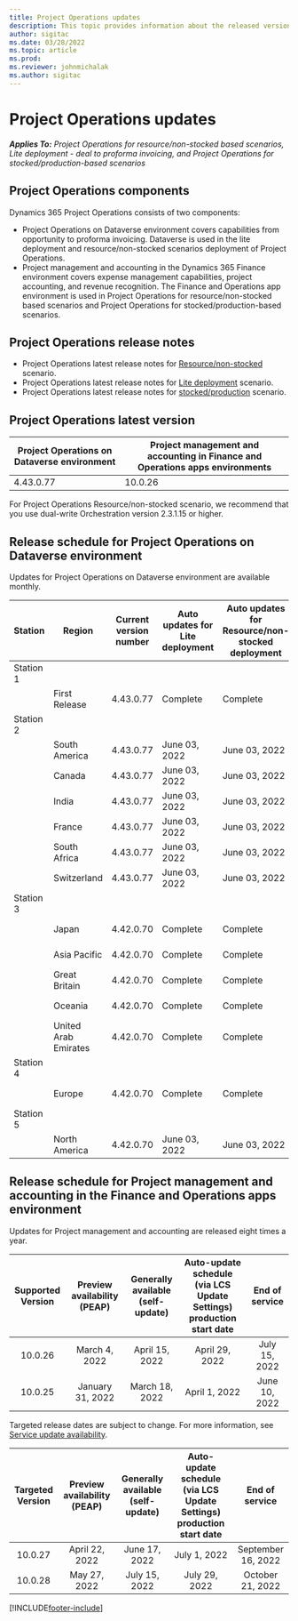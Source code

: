 ```yaml
---
title: Project Operations updates
description: This topic provides information about the released versions of Dynamics 365 Project Operations.
author: sigitac
ms.date: 03/28/2022
ms.topic: article
ms.prod:
ms.reviewer: johnmichalak
ms.author: sigitac
---
```


# Project Operations updates

_**Applies To:** Project Operations for resource/non-stocked based scenarios, Lite deployment - deal to proforma invoicing, and Project Operations for stocked/production-based scenarios_



## Project Operations components

Dynamics 365 Project Operations consists of two components:

- Project Operations on Dataverse environment covers capabilities from opportunity to proforma invoicing. Dataverse is used in the lite deployment and resource/non-stocked scenarios deployment of Project Operations.
- Project management and accounting in the Dynamics 365 Finance environment covers expense management capabilities, project accounting, and revenue recognition. The Finance and Operations app environment is used in Project Operations for resource/non-stocked based scenarios and Project Operations for stocked/production-based scenarios.

## Project Operations release notes
- Project Operations latest release notes for [Resource/non-stocked](whats-new-may-2022-resource-based.md) scenario.
- Project Operations latest release notes for [Lite deployment](../pro/whats-new/whats-new-may-2022-lite.md) scenario.
- Project Operations latest release notes for [stocked/production](../prod-pma/whats-new/whats-new-oct-2021-stocked.md) scenario.

## Project Operations latest version

| Project Operations on Dataverse environment | Project management and accounting in Finance and Operations apps environments | 
| --- | --- |
| 4.43.0.77 | 10.0.26 |

For Project Operations Resource/non-stocked scenario, we recommend that you use dual-write Orchestration version 2.3.1.15 or higher.

## Release schedule for Project Operations on Dataverse environment

Updates for Project Operations on Dataverse environment are available monthly. 

| Station | Region | Current version number | Auto updates for Lite deployment | Auto updates for Resource/non-stocked deployment | Next version number | Next version generally available |
|-----------|-----------------------|-----------------|--------------------|---------------------|---------------------|---------------------|
| Station 1 |   &nbsp;              |    &nbsp;       | &nbsp;             |      &nbsp;         |      &nbsp;         |      &nbsp;         |
|   &nbsp;  | First Release         |  4.43.0.77      | Complete           | Complete            | TBD                 | July 01, 2022       |
| Station 2 |   &nbsp;              |    &nbsp;       | &nbsp;             |      &nbsp;         |      &nbsp;         |      &nbsp;         |
|   &nbsp;  | South America         |  4.43.0.77      | June 03, 2022      | June 03, 2022       | TBD                 | July 01, 2022       |
|   &nbsp;  | Canada                |  4.43.0.77      | June 03, 2022      | June 03, 2022       | TBD                 | July 01, 2022       |
|   &nbsp;  | India                 |  4.43.0.77      | June 03, 2022      | June 03, 2022       | TBD                 | July 01, 2022       |
|   &nbsp;  | France                |  4.43.0.77      | June 03, 2022      | June 03, 2022       | TBD                 | July 01, 2022       |
|   &nbsp;  | South Africa          |  4.43.0.77      | June 03, 2022      | June 03, 2022       | TBD                 | July 01, 2022       |
|   &nbsp;  | Switzerland           |  4.43.0.77      | June 03, 2022      | June 03, 2022       | TBD                 | July 01, 2022       |
| Station 3 |      &nbsp;           |     &nbsp;      |     &nbsp;         |      &nbsp;         |      &nbsp;         |      &nbsp;         |
|   &nbsp;  | Japan                 |  4.42.0.70      | Complete           | Complete            | 4.43.0.77           | June 03, 2022       |
|   &nbsp;  | Asia Pacific          |  4.42.0.70      | Complete           | Complete            | 4.43.0.77           | June 03, 2022       |
|   &nbsp;  | Great Britain         |  4.42.0.70      | Complete           | Complete            | 4.43.0.77           | June 03, 2022       |
|   &nbsp;  | Oceania               |  4.42.0.70      | Complete           | Complete            | 4.43.0.77           | June 03, 2022       |
|   &nbsp;  | United Arab Emirates  |  4.42.0.70      | Complete           | Complete            | 4.43.0.77           | June 03, 2022       |
| Station 4 |     &nbsp;            |     &nbsp;      |     &nbsp;         |      &nbsp;         |      &nbsp;         |      &nbsp;         |
|   &nbsp;  | Europe                |  4.42.0.70      | Complete           | Complete            | 4.43.0.77           | June 10, 2022       |
| Station 5 |     &nbsp;            |     &nbsp;      |     &nbsp;         |      &nbsp;         |      &nbsp;         |      &nbsp;         |
|   &nbsp;  | North America         |  4.42.0.70      | June 03, 2022      | June 03, 2022       | 4.43.0.77           | June 17, 2022       |

## Release schedule for Project management and accounting in the Finance and Operations apps environment

Updates for Project management and accounting are released eight times a year.

|Supported Version| Preview availability (PEAP) | Generally available (self-update) | Auto-update schedule (via LCS Update Settings) production start date |   End of service   |
|:---------------:|:---------------------------:|:---------------------------------:|:--------------------------------------------------------------------:|:------------------:|
|     10.0.26     |      March 4, 2022          |        April 15, 2022             |                          April 29, 2022                              | July 15, 2022      |
|     10.0.25     |      January 31, 2022       |        March 18, 2022             |                          April 1, 2022                               | June 10, 2022      |


Targeted release dates are subject to change. For more information, see [Service update availability](/dynamics365/fin-ops-core/fin-ops/get-started/public-preview-releases?toc=%2fdynamics365%2ffinance%2ftoc.json).

|Targeted Version | Preview availability (PEAP) | Generally available (self-update) | Auto-update schedule (via LCS Update Settings) production start date |   End of service   |
|:---------------:|:---------------------------:|:---------------------------------:|:--------------------------------------------------------------------:|:------------------:|
|     10.0.27     |      April 22, 2022         |        June 17, 2022              |                          July 1, 2022                                | September 16, 2022 |
|     10.0.28     |      May 27, 2022           |        July 15, 2022              |                          July 29, 2022                               | October 21, 2022   |

[!INCLUDE[footer-include](../includes/footer-banner.md)]
